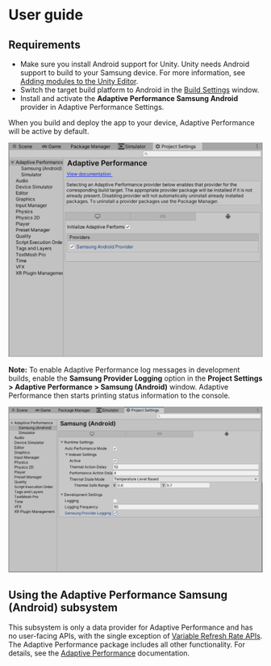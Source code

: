 # User guide
## Requirements

* Make sure you install Android support for Unity. Unity needs Android support to build to your Samsung device. For more information, see [Adding modules to the Unity Editor](https://docs.unity3d.com/Manual/GettingStartedAddingEditorComponents.html). 
* Switch the target build platform to Android in the [Build Settings](https://docs.unity3d.com/Manual/BuildSettings.html) window.
* Install and activate the **Adaptive Performance Samsung Android** provider in Adaptive Performance Settings.

When you build and deploy the app to your device, Adaptive Performance will be active by default.

![List of provider available on for Android targets, including the Samsung Provider.](Images/installation-provider.png)

**Note:** To enable Adaptive Performance log messages in development builds, enable the **Samsung Provider Logging** option in the **Project Settings &gt; Adaptive Performance &gt; Samsung (Android)** window. Adaptive Performance then starts printing status information to the console.

![Samsung Android provider settings, showing provider logging settings.](Images/settings-provider-logging.png)

## Using the Adaptive Performance Samsung (Android) subsystem

This subsystem is only a data provider for Adaptive Performance and has no user-facing APIs, with the single exception of [Variable Refresh Rate APIs](vrr.md). The Adaptive Performance package includes all other functionality. For details, see the [Adaptive Performance](https://docs.unity3d.com/Packages/com.unity.adaptiveperformance@latest/index.html) documentation. 
